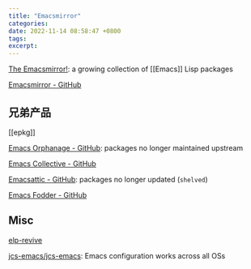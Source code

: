 ```yaml
---
title: "Emacsmirror"
categories: 
date: 2022-11-14 08:58:47 +0800
tags: 
excerpt: 
---
```


[The Emacsmirror!](https://emacsmirror.net/): a growing collection of [[Emacs]] Lisp packages

[Emacsmirror - GitHub](https://github.com/emacsmirror?type=source)

## 兄弟产品

[[epkg]]

[Emacs Orphanage - GitHub](https://github.com/emacsorphanage/): packages no longer maintained upstream

[Emacs Collective - GitHub](https://github.com/emacscollective?type=source)

[Emacsattic - GitHub](https://github.com/emacsattic?type=source): packages no longer updated (`shelved`)

[Emacs Fodder - GitHub](https://github.com/emacsfodder?type=source)


## Misc

[elp-revive](https://github.com/elp-revive?type=source)

[jcs-emacs/jcs-emacs](https://github.com/jcs-emacs/jcs-emacs): Emacs configuration works across all OSs


